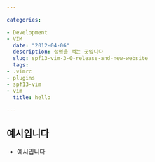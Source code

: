 ```yaml
---

categories:

- Development
- VIM
  date: "2012-04-06"
  description: 설명을 적는 곳입니다
  slug: spf13-vim-3-0-release-and-new-website
  tags:
- .vimrc
- plugins
- spf13-vim
- vim
  title: hello

---
```


## 예시입니다

- 예시입니다
